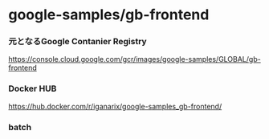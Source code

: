 # google-samples/gb-frontend

### 元となるGoogle Contanier Registry

https://console.cloud.google.com/gcr/images/google-samples/GLOBAL/gb-frontend

### Docker HUB

https://hub.docker.com/r/iganarix/google-samples_gb-frontend/


### batch
